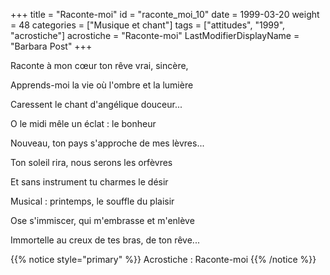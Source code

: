 +++
title = "Raconte-moi"
id = "raconte_moi_10"
date = 1999-03-20
weight = 48
categories = ["Musique et chant"]
tags = ["attitudes", "1999", "acrostiche"]
acrostiche = "Raconte-moi"
LastModifierDisplayName = "Barbara Post"
+++

Raconte à mon cœur ton rêve vrai, sincère,

Apprends-moi la vie où l'ombre et la lumière

Caressent le chant d'angélique douceur...

O le midi mêle un éclat : le bonheur

Nouveau, ton pays s'approche de mes lèvres...

Ton soleil rira, nous serons les orfèvres

Et sans instrument tu charmes le désir

Musical : printemps, le souffle du plaisir

Ose s'immiscer, qui m'embrasse et m'enlève

Immortelle au creux de tes bras, de ton rêve...

{{% notice style="primary" %}}
Acrostiche : Raconte-moi
{{% /notice %}}
